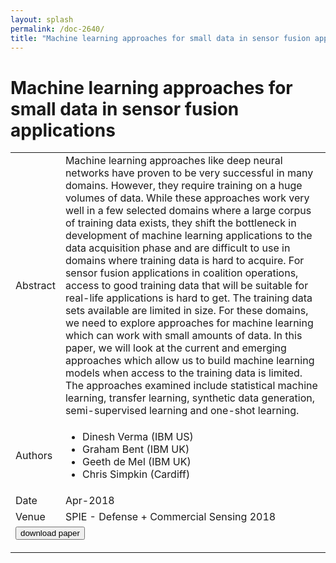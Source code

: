 ```yaml
---
layout: splash
permalink: /doc-2640/
title: "Machine learning approaches for small data in sensor fusion applications"
---
```


# Machine learning approaches for small data in sensor fusion applications

<table>
    <tbody>
    <tr>
        <td>Abstract</td>
        <td>Machine learning approaches like deep neural networks have proven to be very successful in many domains. However, they require training on a huge volumes of data. While these approaches work very well in a few selected domains where a large corpus of training data exists, they shift the bottleneck in development of machine learning applications to the data acquisition phase and are difficult to use in domains where training data is hard to acquire. For sensor fusion applications in coalition operations, access to good training data that will be suitable for real-life applications is hard to get. The training data sets available are limited in size. For these domains, we need to explore approaches for machine learning which can work with small amounts of data. In this paper, we will look at the current and emerging approaches which allow us to build machine learning models when access to the training data is limited. The approaches examined include statistical machine learning, transfer learning, synthetic data generation, semi-supervised learning and one-shot learning.</td>
    </tr>
    <tr>
        <td>Authors</td>
        <td>
            <ul>
                <li>Dinesh Verma (IBM US)</li>
                <li>Graham Bent (IBM UK)</li>
                <li>Geeth de Mel (IBM UK)</li>
                <li>Chris Simpkin (Cardiff)</li>
            </ul>
        </td>
    </tr>
    <tr>
        <td>Date</td>
        <td>Apr-2018</td>
    </tr>
    <tr>
        <td>Venue</td>
        <td>SPIE - Defense + Commercial Sensing 2018</td>
    </tr>
        <tr>
            <td colspan="2">
                <form method="get" action="https://dais-ita.org/sites/default/files/2277_paper.pdf">
                    <button type="submit">download paper</button>
                </form>
            </td>
        </tr>
    </tbody>
</table>
